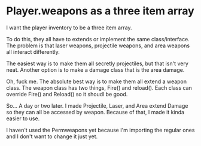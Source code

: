 # Player.weapons as a three item array

I want the player inventory to be a three item array.

To do this, they all have to extends or implement the same
class/interface. The problem is that laser weapons, projectile
weapons, and area weapons all interact differently.

The easiest way is to make them all secretly projectiles, but
that isn't very neat. Another option is to make a damage class
that is the area damage.

Oh, fuck me. The absolute best way is to make them all extend
a weapon class. The weapon class has two things, Fire() and
reload(). Each class can override Fire() and Reload() so it
shoudl be good.

So...
A day or two later.
I made Projectile, Laser, and Area extend Damage so they can all be accessed by weapon.
Because of that, I made it kinda easier to use.

I haven't used the Permweapons yet because I'm importing the regular ones and I don't want to change it just yet.
